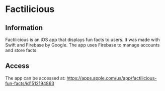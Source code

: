 # Factilicious
## Information
Factilicious is an iOS app that displays fun facts to users. It was made with Swift and Firebase by Google. The app uses Firebase to manage accounts and store facts. 

## Access
The app can be accessed at: https://apps.apple.com/us/app/factilicious-fun-facts/id1512194863
